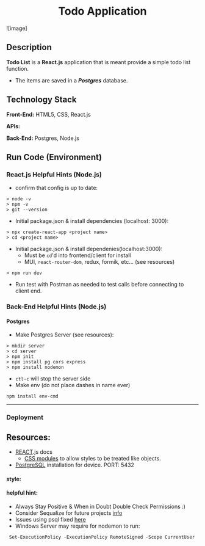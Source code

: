 <h1 align="center">Todo Application</h1>

![image]
## Description
**Todo List** is a **React.js** application that is meant provide a simple todo list function. 
- The items are saved in a ***Postgres*** database. 


## Technology Stack
**Front-End:** HTML5, CSS, React.js

**APIs:**   

**Back-End:**  Postgres, Node.js


## Run Code (Environment)
### React.js Helpful Hints (Node.js)
- confirm that config is up to date:

```
> node -v
> npm -v
> git --version
```

- Initial package.json & install dependencies (localhost: 3000):
```
> npx create-react-app <project name>
> cd <project name>
```
- Initial package.json & install dependenies(localhost:3000):
    - Must be `cd`'d into frontend/client for install
    - MUI, `react-router-dom`, redux, formik, etc... (see resources)
```
> npm run dev
```
- Run test with Postman as needed to test calls before connecting to client end.

### Back-End Helpful Hints (Node.js)
#### Postgres
- Make Postgres Server (see resources):
```
> mkdir server
> cd server
> npm init
> npm install pg cors express
> npm install nodemon
```
- `ctl-c` will stop the server side
- Make env (do not place dashes in name ever)
```
npm install env-cmd
```

--------------------------------------------------
### Deployment


## Resources:
- [REACT](https://react.dev/).js docs
    - [CSS modules](https://create-react-app.dev/docs/adding-a-css-modules-stylesheet/) to allow styles to be treated like objects.
- [PostgreSQL](https://www.postgresql.org/) installation for device. PORT: 5432

#### **style:** 

#### **helpful hint:** 
- Always Stay Positive & When in Doubt Double Check Permissions :) 
- Consider Sequalize for future projects [info](https://sequelize.org/)
- Issues using psql fixed [here](https://stackoverflow.com/questions/44272416/how-to-add-a-folder-to-path-environment-variable-in-windows-10-with-screensho)
- Windows Server may require for nodemon to run:
```
 Set-ExecutionPolicy -ExecutionPolicy RemoteSigned -Scope CurrentUser
 ```

